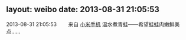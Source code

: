 layout: weibo
date: 2013-08-31 21:05:53
---
2013-08-31 21:05:53  &nbsp;&nbsp;&nbsp;&nbsp;&nbsp;&nbsp; 来自 <a href="http://app.weibo.com/t/feed/22zMnn" rel="nofollow">小米手机</a>
温水煮青蛙——希望蛙蛙肉嫩鲜美点…… ​​​
